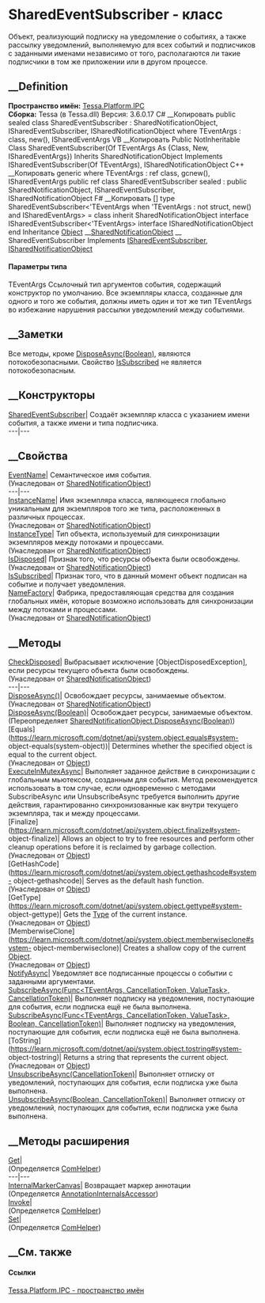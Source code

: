 # SharedEventSubscriber<TEventArgs> \- класс
Объект, реализующий подписку на уведомление о событиях, а также рассылку
уведомлений, выполняемую для всех событий и подписчиков с заданными именами
независимо от того, располагаются ли такие подписчики в том же приложении или
в другом процессе.
## __Definition
 **Пространство имён:** [Tessa.Platform.IPC](N_Tessa_Platform_IPC.htm)  
 **Сборка:** Tessa (в Tessa.dll) Версия: 3.6.0.17
C# __Копировать
     public sealed class SharedEventSubscriber<TEventArgs> : SharedNotificationObject, 
    	ISharedEventSubscriber<TEventArgs>, ISharedNotificationObject
    where TEventArgs : class, new(), ISharedEventArgs
VB __Копировать
     Public NotInheritable Class SharedEventSubscriber(Of TEventArgs As {Class, New, ISharedEventArgs})
    	Inherits SharedNotificationObject
    	Implements ISharedEventSubscriber(Of TEventArgs), ISharedNotificationObject
C++ __Копировать
    generic<typename TEventArgs>
    where TEventArgs : ref class, gcnew(), ISharedEventArgs
    public ref class SharedEventSubscriber sealed : public SharedNotificationObject, 
    	ISharedEventSubscriber<TEventArgs>, ISharedNotificationObject
F# __Копировать
     [<SealedAttribute>]
    type SharedEventSubscriber<'TEventArgs when 'TEventArgs : not struct, new() and ISharedEventArgs> = 
        class
            inherit SharedNotificationObject
            interface ISharedEventSubscriber<'TEventArgs>
            interface ISharedNotificationObject
        end
Inheritance
    [Object](https://learn.microsoft.com/dotnet/api/system.object) __[SharedNotificationObject](T_Tessa_Platform_IPC_SharedNotificationObject.htm) __ SharedEventSubscriber<TEventArgs>
Implements
    [ISharedEventSubscriber](T_Tessa_Platform_IPC_ISharedEventSubscriber_1.htm)<TEventArgs>, [ISharedNotificationObject](T_Tessa_Platform_IPC_ISharedNotificationObject.htm)
#### Параметры типа
TEventArgs
     Ссылочный тип аргументов события, содержащий конструктор по умолчанию. Все экземпляры класса, созданные для одного и того же события, должны иметь один и тот же тип TEventArgs во избежание нарушения рассылки уведомлений между событиями. 
## __Заметки
Все методы, кроме
[DisposeAsync(Boolean)](M_Tessa_Platform_IPC_SharedEventSubscriber_1_DisposeAsync.htm),
являются потокобезопасными. Свойство
[IsSubscribed](P_Tessa_Platform_IPC_SharedEventSubscriber_1_IsSubscribed.htm)
не является потокобезопасным.
## __Конструкторы
[SharedEventSubscriber<TEventArgs>](M_Tessa_Platform_IPC_SharedEventSubscriber_1__ctor.htm)|
Создаёт экземпляр класса с указанием имени события, а также имени и типа
подписчика.  
---|---  
## __Свойства
[EventName](P_Tessa_Platform_IPC_SharedNotificationObject_EventName.htm)|
Семантическое имя события.  
(Унаследован от
[SharedNotificationObject](T_Tessa_Platform_IPC_SharedNotificationObject.htm))  
---|---  
[InstanceName](P_Tessa_Platform_IPC_SharedNotificationObject_InstanceName.htm)|
Имя экземпляра класса, являющееся глобально уникальным для экземпляров того же
типа, расположенных в различных процессах.  
(Унаследован от
[SharedNotificationObject](T_Tessa_Platform_IPC_SharedNotificationObject.htm))  
[InstanceType](P_Tessa_Platform_IPC_SharedNotificationObject_InstanceType.htm)|
Тип объекта, используемый для синхронизации экземпляров между потоками и
процессами.  
(Унаследован от
[SharedNotificationObject](T_Tessa_Platform_IPC_SharedNotificationObject.htm))  
[IsDisposed](P_Tessa_Platform_IPC_SharedNotificationObject_IsDisposed.htm)|
Признак того, что ресурсы объекта были освобождены.  
(Унаследован от
[SharedNotificationObject](T_Tessa_Platform_IPC_SharedNotificationObject.htm))  
[IsSubscribed](P_Tessa_Platform_IPC_SharedEventSubscriber_1_IsSubscribed.htm)|
Признак того, что в данный момент объект подписан на событие и получает
уведомления.  
[NameFactory](P_Tessa_Platform_IPC_SharedNotificationObject_NameFactory.htm)|
Фабрика, предоставляющая средства для создания глобальных имён, которые
возможно использовать для синхронизации между потоками и процессами.  
(Унаследован от
[SharedNotificationObject](T_Tessa_Platform_IPC_SharedNotificationObject.htm))  
##  __Методы
[CheckDisposed](M_Tessa_Platform_IPC_SharedNotificationObject_CheckDisposed.htm)|
Выбрасывает исключение [ObjectDisposedException], если ресурсы текущего
объекта были освобождены.  
(Унаследован от
[SharedNotificationObject](T_Tessa_Platform_IPC_SharedNotificationObject.htm))  
---|---  
[DisposeAsync()](M_Tessa_Platform_IPC_SharedNotificationObject_DisposeAsync.htm)|
Освобождает ресурсы, занимаемые объектом.  
(Унаследован от
[SharedNotificationObject](T_Tessa_Platform_IPC_SharedNotificationObject.htm))  
[DisposeAsync(Boolean)](M_Tessa_Platform_IPC_SharedEventSubscriber_1_DisposeAsync.htm)|
Освобождает ресурсы, занимаемые объектом.  
(Переопределяет
[SharedNotificationObject.DisposeAsync(Boolean)](M_Tessa_Platform_IPC_SharedNotificationObject_DisposeAsync_1.htm))  
[Equals](https://learn.microsoft.com/dotnet/api/system.object.equals#system-
object-equals\(system-object\))| Determines whether the specified object is
equal to the current object.  
(Унаследован от
[Object](https://learn.microsoft.com/dotnet/api/system.object))  
[ExecuteInMutexAsync](M_Tessa_Platform_IPC_SharedEventSubscriber_1_ExecuteInMutexAsync.htm)|
Выполняет заданное действие в синхронизации с глобальным мьютексом, созданным
для события. Метод рекомендуется использовать в том случае, если одновременно
с методами SubscribeAsync или UnsubscribeAsync требуется выполнить другие
действия, гарантированно синхронизованные как внутри текущего экземпляра, так
и между процессами.  
[Finalize](https://learn.microsoft.com/dotnet/api/system.object.finalize#system-
object-finalize)| Allows an object to try to free resources and perform other
cleanup operations before it is reclaimed by garbage collection.  
(Унаследован от
[Object](https://learn.microsoft.com/dotnet/api/system.object))  
[GetHashCode](https://learn.microsoft.com/dotnet/api/system.object.gethashcode#system-
object-gethashcode)| Serves as the default hash function.  
(Унаследован от
[Object](https://learn.microsoft.com/dotnet/api/system.object))  
[GetType](https://learn.microsoft.com/dotnet/api/system.object.gettype#system-
object-gettype)| Gets the
[Type](https://learn.microsoft.com/dotnet/api/system.type) of the current
instance.  
(Унаследован от
[Object](https://learn.microsoft.com/dotnet/api/system.object))  
[MemberwiseClone](https://learn.microsoft.com/dotnet/api/system.object.memberwiseclone#system-
object-memberwiseclone)| Creates a shallow copy of the current
[Object](https://learn.microsoft.com/dotnet/api/system.object).  
(Унаследован от
[Object](https://learn.microsoft.com/dotnet/api/system.object))  
[NotifyAsync](M_Tessa_Platform_IPC_SharedEventSubscriber_1_NotifyAsync.htm)|
Уведомляет все подписанные процессы о событии с заданными аргументами.  
[SubscribeAsync(Func<TEventArgs, CancellationToken, ValueTask>,
CancellationToken)](M_Tessa_Platform_IPC_SharedEventSubscriber_1_SubscribeAsync_1.htm)|
Выполняет подписку на уведомления, поступающие для события, если подписка ещё
не была выполнена.  
[SubscribeAsync(Func<TEventArgs, CancellationToken, ValueTask>, Boolean,
CancellationToken)](M_Tessa_Platform_IPC_SharedEventSubscriber_1_SubscribeAsync.htm)|
Выполняет подписку на уведомления, поступающие для события, если подписка ещё
не была выполнена.  
[ToString](https://learn.microsoft.com/dotnet/api/system.object.tostring#system-
object-tostring)| Returns a string that represents the current object.  
(Унаследован от
[Object](https://learn.microsoft.com/dotnet/api/system.object))  
[UnsubscribeAsync(CancellationToken)](M_Tessa_Platform_IPC_SharedEventSubscriber_1_UnsubscribeAsync_1.htm)|
Выполняет отписку от уведомлений, поступающих для события, если подписка уже
была выполнена.  
[UnsubscribeAsync(Boolean,
CancellationToken)](M_Tessa_Platform_IPC_SharedEventSubscriber_1_UnsubscribeAsync.htm)|
Выполняет отписку от уведомлений, поступающих для события, если подписка уже
была выполнена.  
## __Методы расширения
[Get](M_Tessa_Extensions_Default_Client_EDS_ComHelper_Get.htm)|  
(Определяется
[ComHelper](T_Tessa_Extensions_Default_Client_EDS_ComHelper.htm))  
---|---  
[InternalMarkerCanvas](M_Tessa_UI_Views_Charting_Annotations_AnnotationInternalsAccessor_InternalMarkerCanvas.htm)|
Возвращает маркер аннотации  
(Определяется
[AnnotationInternalsAccessor](T_Tessa_UI_Views_Charting_Annotations_AnnotationInternalsAccessor.htm))  
[Invoke](M_Tessa_Extensions_Default_Client_EDS_ComHelper_Invoke.htm)|  
(Определяется
[ComHelper](T_Tessa_Extensions_Default_Client_EDS_ComHelper.htm))  
[Set](M_Tessa_Extensions_Default_Client_EDS_ComHelper_Set.htm)|  
(Определяется
[ComHelper](T_Tessa_Extensions_Default_Client_EDS_ComHelper.htm))  
##  __См. также
#### Ссылки
[Tessa.Platform.IPC - пространство имён](N_Tessa_Platform_IPC.htm)
